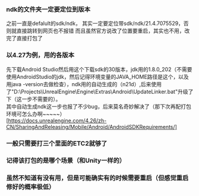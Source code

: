 ### ndk的文件夹一定要定位到版本
之前一直是defalult的sdk/ndk， 其实一定要定位带sdk/ndk/21.4.7075529，否则就直接跳转到网页也不报错
而且虽然官方说改了位置要重启，其实也不用，改完了直接打包了

### 以4.27为例，用的各版本
先下载Android Studio然后用这个下载sdk的30版本，jdk用的1.8.0_202（不需要使用AndroidStudio的jdk，然后记得环境变量的JAVA_HOME路径是这个，以及用java -version去做检查），ndk用的自动生成的（n21d）,后来使用了"D:\Projects\UnrealEngine\Engine\Extras\Android\UpdateLinker.bat"升级了下（这一步不需要的）。  
其中自动生成ndk这一步也报了不少bug，后来莫名奇妙解决了（那下次再配打包环境可怎么办啊~~~~~）  
[https://docs.unrealengine.com/4.26/zh-CN/SharingAndReleasing/Mobile/Android/AndroidSDKRequirements/]

### 一般只需要打三个里面的ETC2就够了

### 记得该打包的是哪个场景（和Unity一样的）

### 虽然不知道有没有用，但是可能确实有的时候需要重启（但感觉重启修好的概率极低）
